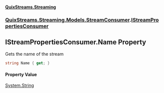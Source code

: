 #### [QuixStreams.Streaming](index.md 'index')
### [QuixStreams.Streaming.Models.StreamConsumer](QuixStreams.Streaming.Models.StreamConsumer.md 'QuixStreams.Streaming.Models.StreamConsumer').[IStreamPropertiesConsumer](IStreamPropertiesConsumer.md 'QuixStreams.Streaming.Models.StreamConsumer.IStreamPropertiesConsumer')

## IStreamPropertiesConsumer.Name Property

Gets the name of the stream

```csharp
string Name { get; }
```

#### Property Value
[System.String](https://docs.microsoft.com/en-us/dotnet/api/System.String 'System.String')